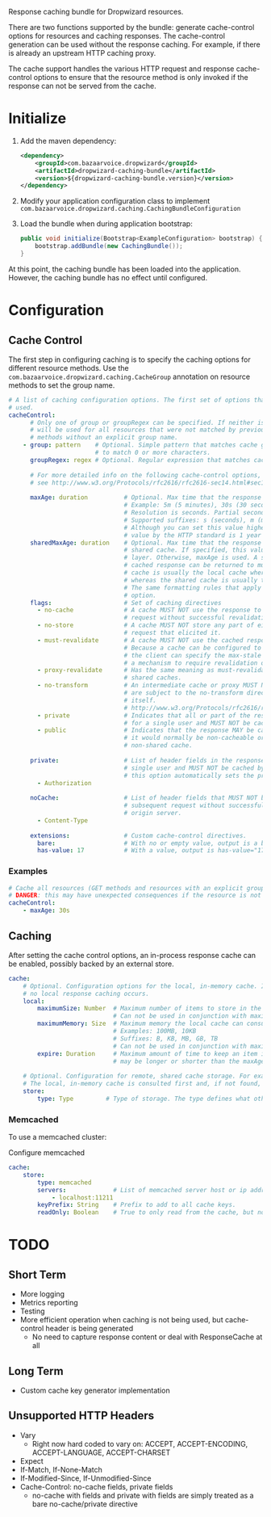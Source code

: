 Response caching bundle for Dropwizard resources.

There are two functions supported by the bundle: generate cache-control options for resources and caching responses.
The cache-control generation can be used without the response caching. For example, if there is already an upstream
HTTP caching proxy.

The cache support handles the various HTTP request and response cache-control options to ensure that
the resource method is only invoked if the response can not be served from the cache.

# Initialize

1. Add the maven dependency:

    ```xml
    <dependency>
        <groupId>com.bazaarvoice.dropwizard</groupId>
        <artifactId>dropwizard-caching-bundle</artifactId>
        <version>${dropwizard-caching-bundle.version}</version>
    </dependency>
    ```
2. Modify your application configuration class to implement `com.bazaarvoice.dropwizard.caching.CachingBundleConfiguration`
3. Load the bundle when during application bootstrap:

    ```java
    public void initialize(Bootstrap<ExampleConfiguration> bootstrap) {
        bootstrap.addBundle(new CachingBundle());
    }
    ```
    
At this point, the caching bundle has been loaded into the application. However, the caching bundle has no effect until
configured.

# Configuration

## Cache Control

The first step in configuring caching is to specify the caching options for different resource methods.
Use the `com.bazaarvoice.dropwizard.caching.CacheGroup` annotation on resource methods to set the
group name.
 
```yaml
# A list of caching configuration options. The first set of options that match a resource will be
# used.
cacheControl:
      # Only one of group or groupRegex can be specified. If neither is specified, the settings
      # will be used for all resources that were not matched by previous settings and all GET
      # methods without an explicit group name.
    - group: pattern    # Optional. Simple pattern that matches cache group name. * can be used
                        # to match 0 or more characters.
      groupRegex: regex # Optional. Regular expression that matches cache group name.
      
      # For more detailed info on the following cache-control options,
      # see http://www.w3.org/Protocols/rfc2616/rfc2616-sec14.html#sec14.9
      
      maxAge: duration          # Optional. Max time that the response can be cached.
                                # Example: 5m (5 minutes), 30s (30 seconds)
                                # Resolution is seconds. Partial seconds are rounded down.
                                # Supported suffixes: s (seconds), m (minutes), h (hours), d (days)
                                # Although you can set this value higher, the max recommended
                                # value by the HTTP standard is 1 year (365d).
      sharedMaxAge: duration    # Optional. Max time that the response can be cached in a
                                # shared cache. If specified, this value is used by the caching
                                # layer. Otherwise, maxAge is used. A shared cache is one where a
                                # cached response can be returned to multiple clients. A private
                                # cache is usually the local cache where the request originated
                                # whereas the shared cache is usually the caching proxy server.
                                # The same formatting rules that apply to maxAge apply to this
                                # option.
      flags:                    # Set of caching directives
        - no-cache              # A cache MUST NOT use the response to satisfy a subsequent
                                # request without successful revalidation with the origin server.
        - no-store              # A cache MUST NOT store any part of either the response or the
                                # request that elicited it.
        - must-revalidate       # A cache MUST NOT use the cached response after it has expired.
                                # Because a cache can be configured to ignore cache expiration and
                                # the client can specify the max-stale option, this flag provides
                                # a mechanism to require revalidation of stale entries.
        - proxy-revalidate      # Has the same meaning as must-revalidate, but only applies to
                                # shared caches.
        - no-transform          # An intermediate cache or proxy MUST NOT change the headers that
                                # are subject to the no-transform directive or the response body
                                # itself.
                                # http://www.w3.org/Protocols/rfc2616/rfc2616-sec13.html#sec13.5.2
        - private               # Indicates that all or part of the response message is intended
                                # for a single user and MUST NOT be cached by a shared cache.
        - public                # Indicates that the response MAY be cached by any cache, even if
                                # it would normally be non-cacheable or cacheable only within a
                                # non-shared cache.
                                 
      private:                  # List of header fields in the response that are intended for a
                                # single user and MUST NOT be cached by a shared cache. Setting
                                # this option automatically sets the private flag.
        - Authorization
        
      noCache:                  # List of header fields that MUST NOT be sent in the response to a
                                # subsequent request without successful revalidation with the
                                # origin server.
        - Content-Type
        
      extensions:               # Custom cache-control directives.
        bare:                   # With no or empty value, output is a bare directive
        has-value: 17           # With a value, output is has-value="17"
```

### Examples

```yaml
# Cache all resources (GET methods and resources with an explicit group) for 30 seconds.
# DANGER: this may have unexpected consequences if the resource is not expecting caching to occur.
cacheControl:
    - maxAge: 30s
```

## Caching

After setting the cache control options, an in-process response cache can be enabled, possibly
backed by an external store.

```yaml
cache:
    # Optional. Configuration options for the local, in-memory cache. If no options are specified,
    # no local response caching occurs.
    local:
        maximumSize: Number  # Maximum number of items to store in the in-memory cache.
                             # Can not be used in conjunction with maximumMemory.
        maximumMemory: Size  # Maximum memory the local cache can consume.
                             # Examples: 100MB, 10KB
                             # Suffixes: B, KB, MB, GB, TB 
                             # Can not be used in conjunction with maximumSize.
        expire: Duration     # Maximum amount of time to keep an item in the in-memory cache. This
                             # may be longer or shorter than the maxAge for the response.
          
    # Optional. Configuration for remote, shared cache storage. For example, a memcached cluster.
    # The local, in-memory cache is consulted first and, if not found, the store is queried.
    store:
        type: Type         # Type of storage. The type defines what other options are available.
```

### Memcached

To use a memcached cluster:

Configure memcached

```yaml
cache:
    store:
        type: memcached
        servers:             # List of memcached server host or ip address and port
            - localhost:11211
        keyPrefix: String    # Prefix to add to all cache keys.
        readOnly: Boolean    # True to only read from the cache, but not update. Default false.
```

# TODO

## Short Term

* More logging
* Metrics reporting
* Testing
* More efficient operation when caching is not being used, but cache-control header is being generated
    * No need to capture response content or deal with ResponseCache at all

## Long Term

* Custom cache key generator implementation

## Unsupported HTTP Headers

* Vary
    * Right now hard coded to vary on: ACCEPT, ACCEPT-ENCODING, ACCEPT-LANGUAGE, ACCEPT-CHARSET
* Expect
* If-Match, If-None-Match
* If-Modified-Since, If-Unmodified-Since
* Cache-Control: no-cache fields, private fields
    * no-cache with fields and private with fields are simply treated as a bare no-cache/private directive